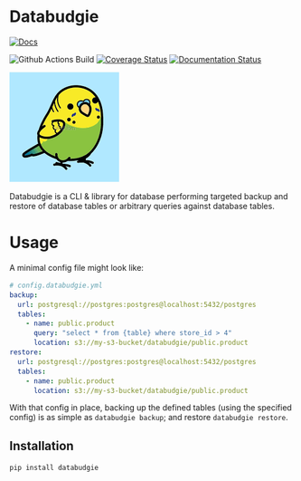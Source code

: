 # Databudgie

[![Docs](https://assets.readthedocs.org/static/projects/badges/passing-flat.svg)](https://databudgie.readthedocs.org)

![Github Actions Build](https://github.com/schireson/databudgie/actions/workflows/build.yml/badge.svg)
[![Coverage Status](https://coveralls.io/repos/github/schireson/databudgie/badge.svg?branch=main&t=6I0aU6)](https://coveralls.io/github/schireson/databudgie?branch=main)
[![Documentation
Status](https://readthedocs.org/projects/databudgie/badge/?version=latest)](https://databudgie.readthedocs.io)

![](docs/source/_static/databudgie.png)

Databudgie is a CLI & library for database performing targeted backup and restore
of database tables or arbitrary queries against database tables.

# Usage

A minimal config file might look like:

```yaml
# config.databudgie.yml
backup:
  url: postgresql://postgres:postgres@localhost:5432/postgres
  tables:
    - name: public.product
      query: "select * from {table} where store_id > 4"
      location: s3://my-s3-bucket/databudgie/public.product
restore:
  url: postgresql://postgres:postgres@localhost:5432/postgres
  tables:
    - name: public.product
      location: s3://my-s3-bucket/databudgie/public.product
```

With that config in place, backing up the defined tables (using the specified config)
is as simple as `databudgie backup`; and restore `databudgie restore`.

## Installation

```bash
pip install databudgie
```
